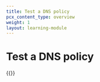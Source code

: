 ```yaml
---
title: Test a DNS policy
pcx_content_type: overview
weight: 1
layout: learning-module
---
```


# Test a DNS policy

{{<learning-module-summary>}}